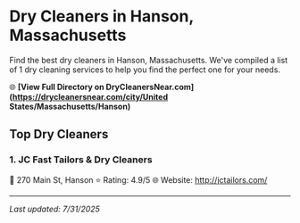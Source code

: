# Dry Cleaners in Hanson, Massachusetts

Find the best dry cleaners in Hanson, Massachusetts. We've compiled a list of 1 dry cleaning services to help you find the perfect one for your needs.

🌐 **[View Full Directory on DryCleanersNear.com](https://drycleanersnear.com/city/United States/Massachusetts/Hanson)**

## Top Dry Cleaners

### 1. JC Fast Tailors & Dry Cleaners
📍 270 Main St, Hanson
⭐ Rating: 4.9/5
🌐 Website: http://jctailors.com/


---

*Last updated: 7/31/2025*
